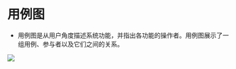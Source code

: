 # 用例图

- 用例图是从用户角度描述系统功能，并指出各功能的操作者。用例图展示了一组用例、参与者以及它们之间的关系。


![](https://img1.zlogs.net/20/20200117211025.png)

